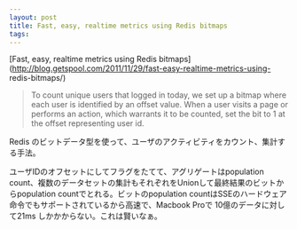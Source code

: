 ```yaml
---
layout: post
title: Fast, easy, realtime metrics using Redis bitmaps
tags: 
---
```

[Fast, easy, realtime metrics using Redis
bitmaps](http://blog.getspool.com/2011/11/29/fast-easy-realtime-metrics-using-
redis-bitmaps/)

> To count unique users that logged in today, we set up a bitmap where each
user is identified by an offset value. When a user visits a page or performs
an action, which warrants it to be counted, set the bit to 1 at the offset
representing user id.

Redis のビットデータ型を使って、ユーザのアクティビティをカウント、集計する手法。

ユーザIDのオフセットにしてフラグをたてて、アグリゲートはpopulation
count、複数のデータセットの集計もそれぞれをUnionして最終結果のビットからpopulation countでとれる。ビットのpopulation
countはSSEのハードウェア命令でもサポートされているから高速で、Macbook Proで 10億のデータに対して21ms
しかかからない。これは賢いなぁ。


